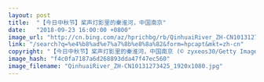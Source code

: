 ```yaml
---
layout: post
title:  "【今日中秋节】桨声灯影里的秦淮河，中国南京"
date:   "2018-09-23 16:00:00 +0800"
image_url: "http://cn.bing.com/az/hprichbg/rb/QinhuaiRiver_ZH-CN10131273425_1920x1080.jpg"
link: "/search?q=%e4%b8%ad%e7%a7%8b%e8%8a%82&form=hpcapt&mkt=zh-cn"
copyright: "【今日中秋节】桨声灯影里的秦淮河，中国南京 (© zyxeos30/Getty Images)"
image_hash: "f4c0fa7187a6d268893dda47f47ec560"
image_filename: "QinhuaiRiver_ZH-CN10131273425_1920x1080.jpg"
---
```

